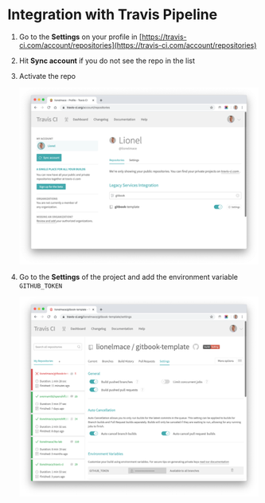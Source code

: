 # Integration with Travis Pipeline

1. Go to the **Settings** on your profile in [https://travis-ci.com/account/repositories](https://travis-ci.com/account/repositories)

1. Hit **Sync account** if you do not see the repo in the list

1. Activate the repo

    ![](./images/travis-sync.png)

1. Go to the **Settings** of the project and add the environment variable `GITHUB_TOKEN`

    ![](./images/travis-githubtoken.png)